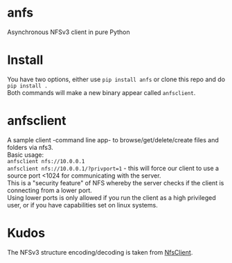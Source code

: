 # anfs
Asynchronous NFSv3 client in pure Python

# Install
You have two options, either use `pip install anfs` or clone this repo and do `pip install .`  
Both commands will make a new binary appear called `anfsclient`.  

# anfsclient
A sample client -command line app- to browse/get/delete/create files and folders via nfs3.  
Basic usage:  
`anfsclient nfs://10.0.0.1`  
`anfsclient nfs://10.0.0.1/?privport=1` - this will force our client to use a source port <1024 for communicating with the server.  
This is a "security feature" of NFS whereby the server checks if the client is connecting from a lower port.  
Using lower ports is only allowed if you run the client as a high privileged user, or if you have capabilities set on linux systems.

# Kudos
The NFSv3 structure encoding/decoding is taken from [NfsClient](https://github.com/CharmingYang0/NfsClient).
